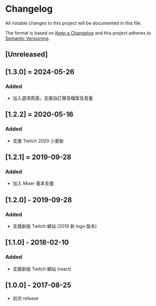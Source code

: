 # Changelog
All notable changes to this project will be documented in this file.

The format is based on [Keep a Changelog](http://keepachangelog.com/en/1.0.0/)
and this project adheres to [Semantic Versioning](http://semver.org/spec/v2.0.0.html).

## [Unreleased]

## [1.3.0] = 2024-05-26
### Added
- 加入選項頁面，支援自訂聲音檔案及音量

## [1.2.2] = 2020-05-16
### Added
- 支援 Twitch 2020 小更新

## [1.2.1] = 2019-09-28
### Added
- 加入 Mixer 基本支援

## [1.2.0] - 2019-09-28
### Added
- 支援新版 Twitch 網站 (2019 新 logo 版本)

## [1.1.0] - 2018-02-10
### Added
- 支援新版 Twitch 網站 (react)

## [1.0.0] - 2017-08-25
- 初次 release
